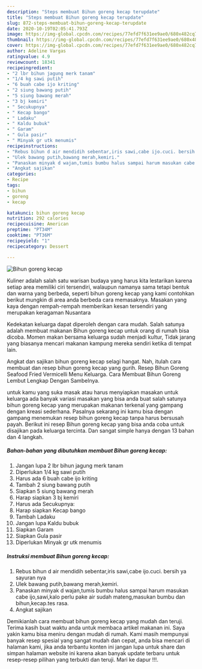 ```yaml
---
description: "Steps membuat Bihun goreng kecap terupdate"
title: "Steps membuat Bihun goreng kecap terupdate"
slug: 872-steps-membuat-bihun-goreng-kecap-terupdate
date: 2020-10-19T02:05:41.793Z
image: https://img-global.cpcdn.com/recipes/77efd7f631ee9ae0/680x482cq70/bihun-goreng-kecap-foto-resep-utama.jpg
thumbnail: https://img-global.cpcdn.com/recipes/77efd7f631ee9ae0/680x482cq70/bihun-goreng-kecap-foto-resep-utama.jpg
cover: https://img-global.cpcdn.com/recipes/77efd7f631ee9ae0/680x482cq70/bihun-goreng-kecap-foto-resep-utama.jpg
author: Adeline Vargas
ratingvalue: 4.9
reviewcount: 18341
recipeingredient:
- "2 lbr bihun jagung merk tanam"
- "1/4 kg sawi putih"
- "6 buah cabe ijo kriting"
- "2 siung bawang putih"
- "5 siung bawang merah"
- "3 bj kemiri"
- " Secukupnya"
- " Kecap bango"
- " Ladaku"
- " Kaldu bubuk"
- " Garam"
- " Gula pasir"
- " Minyak gr utk menumis"
recipeinstructions:
- "Rebus bihun d air mendidih sebentar,iris sawi,cabe ijo.cuci. bersih ya sayuran nya"
- "Ulek bawang putih,bawang merah,kemiri."
- "Panaskan minyak d wajan,tumis bumbu halus sampai harum masukan cabe ijo,sawi,kalo perlu pake air sudah mateng,masukan bumbu dan bihun,kecap.tes rasa."
- "Angkat sajikan"
categories:
- Recipe
tags:
- bihun
- goreng
- kecap

katakunci: bihun goreng kecap 
nutrition: 292 calories
recipecuisine: American
preptime: "PT34M"
cooktime: "PT36M"
recipeyield: "1"
recipecategory: Dessert

---
```



![Bihun goreng kecap](https://img-global.cpcdn.com/recipes/77efd7f631ee9ae0/680x482cq70/bihun-goreng-kecap-foto-resep-utama.jpg)

Kuliner adalah salah satu warisan budaya yang harus kita lestarikan karena setiap area memiliki ciri tersendiri, walaupun namanya sama tetapi bentuk dan warna yang berbeda, seperti bihun goreng kecap yang kami contohkan berikut mungkin di area anda berbeda cara memasaknya. Masakan yang kaya dengan rempah-rempah memberikan kesan tersendiri yang merupakan keragaman Nusantara

Kedekatan keluarga dapat diperoleh dengan cara mudah. Salah satunya adalah membuat makanan Bihun goreng kecap untuk orang di rumah bisa dicoba. Momen makan bersama keluarga sudah menjadi kultur, Tidak jarang yang biasanya mencari makanan kampung mereka sendiri ketika di tempat lain.

Angkat dan sajikan bihun goreng kecap selagi hangat. Nah, itulah cara membuat dan resep bihun goreng kecap yang gurih. Resep Bihun Goreng Seafood Fried Vermicelli Menu Keluarga. Cara Membuat Bihun Goreng Lembut Lengkap Dengan Sambelnya.

untuk kamu yang suka masak atau harus menyiapkan masakan untuk keluarga ada banyak variasi masakan yang bisa anda buat salah satunya bihun goreng kecap yang merupakan makanan terkenal yang gampang dengan kreasi sederhana. Pasalnya sekarang ini kamu bisa dengan gampang menemukan resep bihun goreng kecap tanpa harus bersusah payah.
Berikut ini resep Bihun goreng kecap yang bisa anda coba untuk disajikan pada keluarga tercinta. Dan sangat simple hanya dengan 13 bahan dan 4 langkah.


<!--inarticleads1-->

##### Bahan-bahan yang dibutuhkan membuat Bihun goreng kecap:

1. Jangan lupa 2 lbr bihun jagung merk tanam
1. Diperlukan 1/4 kg sawi putih
1. Harus ada 6 buah cabe ijo kriting
1. Tambah 2 siung bawang putih
1. Siapkan 5 siung bawang merah
1. Harap siapkan 3 bj kemiri
1. Harus ada  Secukupnya:
1. Harap siapkan  Kecap bango
1. Tambah  Ladaku
1. Jangan lupa  Kaldu bubuk
1. Siapkan  Garam
1. Siapkan  Gula pasir
1. Diperlukan  Minyak gr utk menumis




<!--inarticleads2-->

##### Instruksi membuat  Bihun goreng kecap:

1. Rebus bihun d air mendidih sebentar,iris sawi,cabe ijo.cuci. bersih ya sayuran nya
1. Ulek bawang putih,bawang merah,kemiri.
1. Panaskan minyak d wajan,tumis bumbu halus sampai harum masukan cabe ijo,sawi,kalo perlu pake air sudah mateng,masukan bumbu dan bihun,kecap.tes rasa.
1. Angkat sajikan




Demikianlah cara membuat bihun goreng kecap yang mudah dan teruji. Terima kasih buat waktu anda untuk membaca artikel makanan ini. Saya yakin kamu bisa meniru dengan mudah di rumah. Kami masih mempunyai banyak resep spesial yang sangat mudah dan cepat, anda bisa mencari di halaman kami, jika anda terbantu konten ini jangan lupa untuk share dan simpan halaman website ini karena akan banyak update terbaru untuk resep-resep pilihan yang terbukti dan teruji. Mari ke dapur !!!. 
